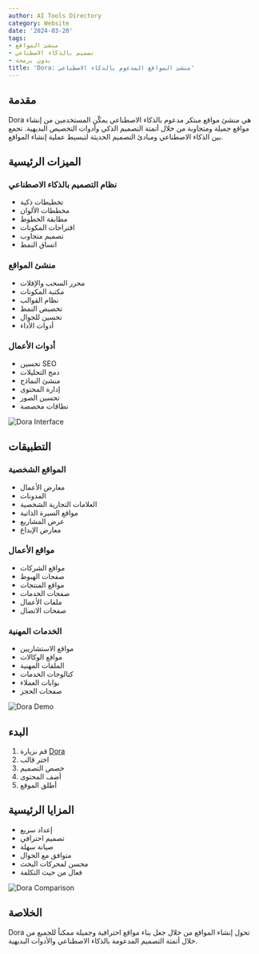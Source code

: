 ```yaml
---
author: AI Tools Directory
category: Website
date: '2024-03-20'
tags:
- منشئ المواقع
- تصميم بالذكاء الاصطناعي
- بدون برمجة
title: 'Dora: منشئ المواقع المدعوم بالذكاء الاصطناعي'
---
```


## مقدمة

Dora هي منشئ مواقع مبتكر مدعوم بالذكاء الاصطناعي يمكّن المستخدمين من إنشاء مواقع جميلة ومتجاوبة من خلال أتمتة التصميم الذكي وأدوات التخصيص البديهية. تجمع بين الذكاء الاصطناعي ومبادئ التصميم الحديثة لتبسيط عملية إنشاء المواقع.

## الميزات الرئيسية

### نظام التصميم بالذكاء الاصطناعي
- تخطيطات ذكية
- مخططات الألوان
- مطابقة الخطوط
- اقتراحات المكونات
- تصميم متجاوب
- اتساق النمط

### منشئ المواقع
- محرر السحب والإفلات
- مكتبة المكونات
- نظام القوالب
- تخصيص النمط
- تحسين للجوال
- أدوات الأداء

### أدوات الأعمال
- تحسين SEO
- دمج التحليلات
- منشئ النماذج
- إدارة المحتوى
- تحسين الصور
- نطاقات مخصصة

![Dora Interface](/imgs/dora/interface.jpg)

## التطبيقات

### المواقع الشخصية
- معارض الأعمال
- المدونات
- العلامات التجارية الشخصية
- مواقع السيرة الذاتية
- عرض المشاريع
- معارض الإبداع

### مواقع الأعمال
- مواقع الشركات
- صفحات الهبوط
- مواقع المنتجات
- صفحات الخدمات
- ملفات الأعمال
- صفحات الاتصال

### الخدمات المهنية
- مواقع الاستشاريين
- مواقع الوكالات
- الملفات المهنية
- كتالوجات الخدمات
- بوابات العملاء
- صفحات الحجز

![Dora Demo](/imgs/dora/demo.jpg)

## البدء

1. قم بزيارة [Dora](https://dora.run)
2. اختر قالب
3. خصص التصميم
4. أضف المحتوى
5. أطلق الموقع

## المزايا الرئيسية

- إعداد سريع
- تصميم احترافي
- صيانة سهلة
- متوافق مع الجوال
- محسن لمحركات البحث
- فعال من حيث التكلفة

![Dora Comparison](/imgs/dora/comparison.jpg)

## الخلاصة

Dora تحول إنشاء المواقع من خلال جعل بناء مواقع احترافية وجميلة ممكناً للجميع من خلال أتمتة التصميم المدعومة بالذكاء الاصطناعي والأدوات البديهية.
